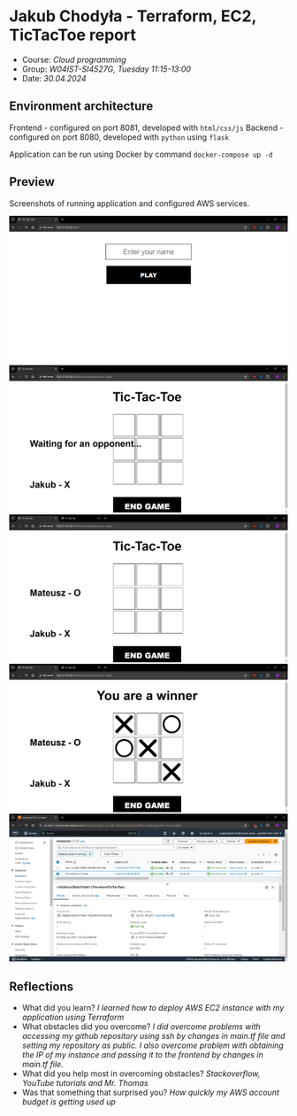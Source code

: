 # Jakub Chodyła - Terraform, EC2, TicTacToe report

- Course: *Cloud programming*
- Group: *W04IST-SI4527G, Tuesday 11:15-13:00*
- Date: *30.04.2024*

## Environment architecture

Frontend - configured on port 8081, developed with `html/css/js`
Backend - configured on port 8080, developed with `python` using `flask`

Application can be run using Docker by command `docker-compose up -d`

## Preview

Screenshots of running application and configured AWS services.

![Home Screen](img/homescreen.png)
![Waiting For Opponent](img/waiting.png)
![Game Start](img/gamestart.png)
![Game Finish](img/gamefinish.png)
![AWS](img/aws.png)

## Reflections

- What did you learn?
*I learned how to deploy AWS EC2 instance with my application using Terraform*
- What obstacles did you overcome?
*I did overcome problems with accessing my github repository using ssh by changes in main.tf file and setting my repository as public. I also overcome problem with obtaining the IP of my instance and passing it to the frontend by changes in main.tf file.* 
- What did you help most in overcoming obstacles?
*Stackoverflow, YouTube tutorials and Mr. Thomas*
- Was that something that surprised you?
*How quickly my AWS account budget is getting used up*
